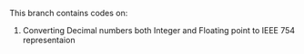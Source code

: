 This branch contains codes on:

1. Converting Decimal numbers both Integer and Floating point to IEEE 754 representaion
